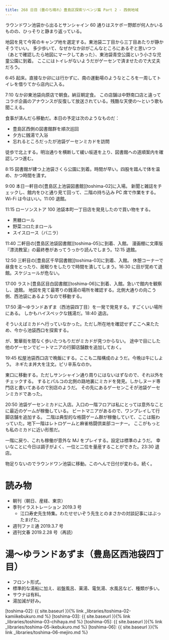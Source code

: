 ```yaml
---
title: 268 日目（曇のち晴れ）豊島区探索リベンジ篇 Part 2 - 西側地域
---
```


ラウンドワン池袋から出るとサンシャイン 60 通りはスケボー野郎が何人かいるものの、ひっそりと静まり返っている。

地図を見て今宵のキャンプ地を選定する。東池袋二丁目から三丁目あたりが静かそうでいい。
多少歩いて、なぜかなか卯がこんなところにあるぞと思いつつ（あとで確認したら地図にマークしてあった）、東池袋青空公園という小さな児童公園に到着。
ここにはトイレがないようだがゲーセンで済ませたので大丈夫だろう。

6:45 起床。直接なか卯には行かずに、南の運動場のようなところを一周してトイレを借りてから店内に入る。

7:10 なか卯東池袋向原店で朝食。納豆朝定食。
この店舗は中野南口店と違ってコラボ企画のアナウンスが反復して放送されている。残酷な天使の～という歌も聞こえる。

食事が済んだら移動だ。本日の予定は次のようなものだ：
* 豊島区西側の図書館群を順次巡回
* 夕方に銭湯で入浴
* 忘れるところだったが池袋ゲーセンミカドを訪問

徒歩で北上する。明治通りを横断して緩い坂道を上り、図書館への道順案内を確認しつつ進む。

8:15 図書館が建つ上池袋さくら公園に到着。時間が早い。四股を踏んで体を温め、かつ時間を潰す。

9:00 本日一軒目の[豊島区上池袋図書館][toshima-02]に入場。
新聞と雑誌をチェックし、館内をひと通り見て回って、二階の持ち込み PC 席で作業をする。
Wi-Fi は今はいい。11:00 退館。

11:15 ローソンストア 100 池袋本町一丁目店を発見したので買い物をする。
* 黒糖ロール
* 野菜コロたまロール
* スイスロース（バニラ）

11:40 二軒目の[豊島区池袋図書館][toshima-05]に到着、入館。
漫画棚に文庫版『漂流教室』の最終巻があってうっかり読んでしまう。12:15 退館。

12:50 三軒目の[豊島区千早図書館][toshima-03]に到着、入館。
休憩コーナーで昼食をとったり、居眠りをしたりで時間を潰してしまう。16:30 に目が覚めて退館。スケジュールが危ない。

17:00 ラスト[豊島区目白図書館][toshima-06]に到着、入館。急いで館内を観察し、退館。
地図を見て最寄りの銭湯の場所を確認する。北側大通りの向こう側、西池袋にあるようなので移動する。

17:50 湯～ゆランドあずま（西池袋四丁目）を一発で発見する。すごくいい場所にある。
しかもハイスペックな銭湯だ。18:40 退店。

そういえばミカドへ行っていなかった。ただし所在地を確認せずここへ来たため、今から池袋西口を探索する。

が、繁華街を隈なく歩いたつもりだがミカドが見つからない。
途中で目にした他のゲーセンでビートマニアの行脚店舗数を追加しておく。

19:45 松屋池袋西口店で晩飯にする。ここも二階構成のようだ。今晩は牛にしよう。
ネギたま丼大を注文。ピリ辛系なのか。

東口に移動する。ただしサンシャイン通り周りにはないはずなので、それ以外をチェックする。
するとパルコの北側の路地裏にミカドを発見。しかしヌード専門店と書いてあるので別店のようだ。
その先にあるゲーセンこそが池袋ゲーセンミカドであった。

20:50 池袋ゲーセンミカドに入店。入口の一階フロアは私にとっては意外なことに最近のゲームが稼働している。
ビートマニアがあるので、ワンプレイして行脚店舗を追加する。
二階は典型的な格闘ゲーム群が稼働していて、ここは賑わっていた。地下一階はレトロゲームと麻雀格闘倶楽部コーナー。
ここがもっとも私のミカドに近い形態だ。

一階に戻り、これも稼働が意外な MJ をプレイする。設定は標準のようだ。
幸いなことに今日は調子がよく、一位と二位を量産することができた。23:30 退店。

物足りないのでラウンドワン池袋に移動。このへんで日付が変わる。続く。

# 読み物

* 朝刊（朝日、産経、東京）
* 季刊イラストレーション 2019.3 号
  * 江口寿史先生特集。わたせせいぞう先生とのまさかの対談記事にはぶったまげた。
* 週刊ファミ通 2019.3.7 号
* 週刊文春 2019.2.28 号（再読）

# 湯～ゆランドあずま（豊島区西池袋四丁目）

* フロント形式。
* 標準的な湯船に加え、岩盤風呂、薬湯、電気湯、水風呂など、種類が多い。
* サウナは有料。
* 湯加減が好み。

[toshima-02]: {{ site.baseurl }}{% link _libraries/toshima-02-kamiikebukuro.md %}
[toshima-03]: {{ site.baseurl }}{% link _libraries/toshima-03-chihaya.md %}
[toshima-05]: {{ site.baseurl }}{% link _libraries/toshima-05-ikebukuro.md %}
[toshima-06]: {{ site.baseurl }}{% link _libraries/toshima-06-mejiro.md %}
